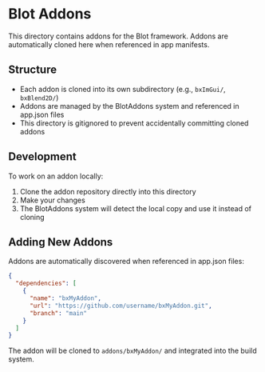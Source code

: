 # Blot Addons

This directory contains addons for the Blot framework. Addons are automatically cloned here when referenced in app manifests.

## Structure

- Each addon is cloned into its own subdirectory (e.g., `bxImGui/`, `bxBlend2D/`)
- Addons are managed by the BlotAddons system and referenced in app.json files
- This directory is gitignored to prevent accidentally committing cloned addons

## Development

To work on an addon locally:

1. Clone the addon repository directly into this directory
2. Make your changes
3. The BlotAddons system will detect the local copy and use it instead of cloning

## Adding New Addons

Addons are automatically discovered when referenced in app.json files:

```json
{
  "dependencies": [
    {
      "name": "bxMyAddon",
      "url": "https://github.com/username/bxMyAddon.git",
      "branch": "main"
    }
  ]
}
```

The addon will be cloned to `addons/bxMyAddon/` and integrated into the build system. 
